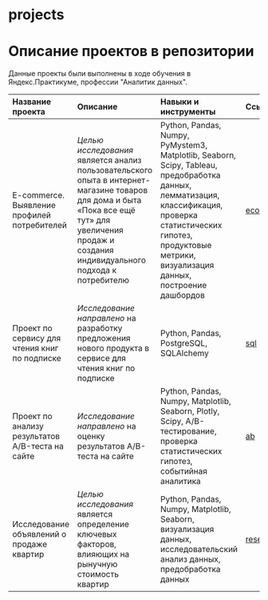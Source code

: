 # projects

# Описание проектов в репозитории
Данные проекты были выполнены в ходе обучения в Яндекс.Практикуме, профессии "Аналитик данных".

| Название проекта | Описание |	Навыки и инструменты | Ссылка |
| :--------------- | :------- | :------------------- | :----- |
| E-commerce. Выявление профилей потребителей | *Целью исследования* является анализ пользовательского опыта в интернет-магазине товаров для дома и быта «Пока все ещё тут» для увеличения продаж и создания индивидуального подхода к потребителю | Python, Pandas, Numpy, PyMystem3, Matplotlib, Seaborn, Scipy, Tableau, предобработка данных, лемматизация, классификация, проверка статистических гипотез, продуктовые метрики, визуализация данных, построение дашбордов | [ecom][1]
| Проект по сервису для чтения книг по подписке | *Исследование направлено* на разработку предложения нового продукта в сервисе для чтения книг по подписке | Python, Pandas, PostgreSQL, SQLAlchemy | [sql][2] |
| Проект по анализу результатов A/B-теста на сайте | *Исследование направлено* на оценку результатов A/B-теста на сайте | Python, Pandas, Numpy, Matplotlib, Seaborn, Plotly, Scipy, A/B-тестирование, проверка статистических гипотез, событийная аналитика | [ab][3] |
| Исследование объявлений о продаже квартир | *Целью исследования* является определение ключевых факторов, влияющих на рынучную стоимость квартир | Python, Pandas, Numpy, Matplotlib, Seaborn, визуализация данных, исследовательский анализ данных, предобработка данных | [research_apartments][4] |

[1]:https://github.com/SteveJ911/projects/tree/8637015f1432a7fe24d1fccf8b1bf546a12797d5/ecom
[2]:https://github.com/SteveJ911/projects/tree/8637015f1432a7fe24d1fccf8b1bf546a12797d5/sql
[3]:https://github.com/SteveJ911/projects/tree/8637015f1432a7fe24d1fccf8b1bf546a12797d5/ab
[4]:hhttps://github.com/SteveJ911/projects/tree/8637015f1432a7fe24d1fccf8b1bf546a12797d5/research_apartments

